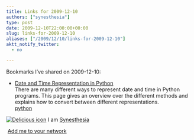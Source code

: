 ```yaml
---
title: Links for 2009-12-10
authors: ["synesthesia"]
type: post
date: 2009-12-10T22:00:00+00:00
slug: links-for-2009-12-10 
aliases: ["/2009/12/10/links-for-2009-12-10"]
aktt_notify_twitter:
  - no

---
```

Bookmarks I&#8217;ve shared on 2009-12-10:

  * [Date and Time Representation in Python][1]  
    There are many different ways to represent date and time in Python programs. This page gives an overview over the different methods and explains how to convert between different representations.  
    [python][2] 

<p class="deliciouslink">
  <a href="https://del.icio.us/synesthesia" title="See all my bookmarks on del.icio.us"><img src="https://www.synesthesia.co.uk/images/deliciousicon.jpg" alt="Delicious icon" /></a>&nbsp;I am <a href="https://del.icio.us/synesthesia" title="See all my bookmarks on del.icio.us">Synesthesia</a>
</p>

<p class="deliciouslink">
  <a href="https://del.icio.us/network?add=synesthesia" title="Add me to your del.icio.us network"><img src="https://www.synesthesia.co.uk/images/add.gif" alt="" /></a>&nbsp;<a href="https://del.icio.us/network?add=synesthesia" title="Add me to your del.icio.us network">Add me to your network</a>
</p>

 [1]: https://seehuhn.de/pages/pdate#sec:1.2.0
 [2]: https://delicious.com/synesthesia/python